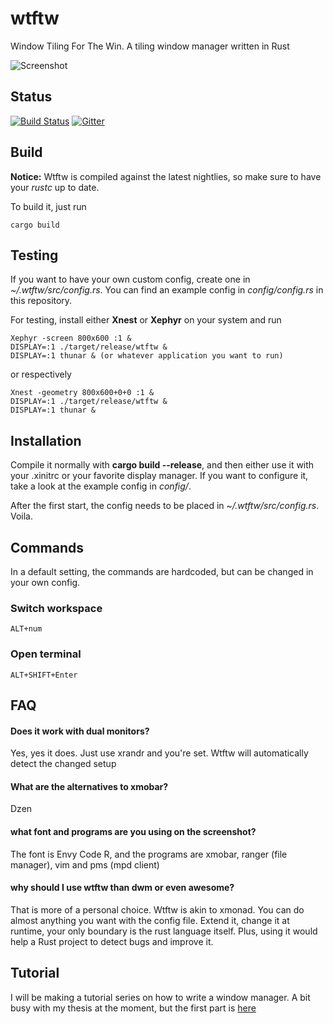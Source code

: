 wtftw
=====


Window Tiling For The Win. A tiling window manager written in Rust

![Screenshot](https://i.imgur.com/Pq03fLx.jpg)

## Status
[![Build Status](https://travis-ci.org/Kintaro/wtftw.svg?branch=master)](https://travis-ci.org/Kintaro/wtftw)
[![Gitter](https://badges.gitter.im/Join%20Chat.svg)](https://gitter.im/Kintaro/wtftw?utm_source=badge&utm_medium=badge&utm_campaign=pr-badge&utm_content=badge)

## Build

**Notice:** Wtftw is compiled against the latest nightlies, so make sure to have your *rustc* up to date.

To build it, just run

```
cargo build
```

## Testing

If you want to have your own custom config, create one in *~/.wtftw/src/config.rs*.
You can find an example config in *config/config.rs* in this repository.

For testing, install either **Xnest** or **Xephyr** on your system and run

```
Xephyr -screen 800x600 :1 &
DISPLAY=:1 ./target/release/wtftw &
DISPLAY=:1 thunar & (or whatever application you want to run)
```

or respectively

```
Xnest -geometry 800x600+0+0 :1 &
DISPLAY=:1 ./target/release/wtftw &
DISPLAY=:1 thunar &
```

## Installation

Compile it normally with **cargo build --release**, and then either use it with your .xinitrc
or your favorite display manager. If you want to configure it, take a look at the example config in
*config/*.

After the first start, the config needs to be placed in *~/.wtftw/src/config.rs*. Voila.

## Commands

In a default setting, the commands are hardcoded, but can be changed in your own config.

### Switch workspace
```
ALT+num
```

### Open terminal
```
ALT+SHIFT+Enter
```

## FAQ

#### Does it work with dual monitors?

Yes, yes it does. Just use xrandr and you're set. Wtftw will automatically detect the changed setup

#### What are the alternatives to xmobar?

Dzen

#### what font and programs are you using on the screenshot?

The font is Envy Code R, and the programs are xmobar, ranger (file manager), vim and pms (mpd client)

#### why should I use wtftw than dwm or even awesome?

That is more of a personal choice. Wtftw is akin to xmonad. You can do almost anything you want with the config file. Extend it, change it at runtime, your only boundary is the rust language itself. Plus, using it would help a Rust project to detect bugs and improve it.

## Tutorial

I will be making a tutorial series on how to write a window manager. A bit busy with my thesis
at the moment, but the first part is [here](https://kintaro.github.io/rust/window-manager-in-rust-01/)
